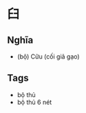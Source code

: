 # 臼

## Nghĩa
* (bộ) Cữu (cối giã gạo)

## Tags
* bộ thủ
* bộ thủ 6 nét

<script>window.HANZI_FIELD='臼';</script>